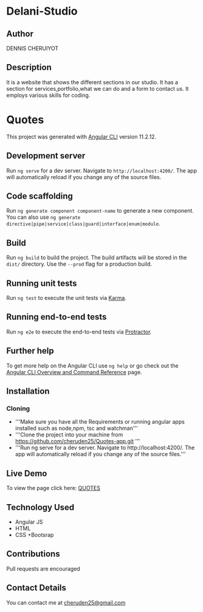 # Delani-Studio
## Author
DENNIS CHERUIYOT
## Description
It is a website that shows the different sections in our studio. It has a section for services,portfolio,what we can do and a form to contact us. It employs various skills for coding.
# Quotes

This project was generated with [Angular CLI](https://github.com/angular/angular-cli) version 11.2.12.

## Development server

Run `ng serve` for a dev server. Navigate to `http://localhost:4200/`. The app will automatically reload if you change any of the source files.

## Code scaffolding

Run `ng generate component component-name` to generate a new component. You can also use `ng generate directive|pipe|service|class|guard|interface|enum|module`.

## Build

Run `ng build` to build the project. The build artifacts will be stored in the `dist/` directory. Use the `--prod` flag for a production build.

## Running unit tests

Run `ng test` to execute the unit tests via [Karma](https://karma-runner.github.io).

## Running end-to-end tests

Run `ng e2e` to execute the end-to-end tests via [Protractor](http://www.protractortest.org/).

## Further help

To get more help on the Angular CLI use `ng help` or go check out the [Angular CLI Overview and Command Reference](https://angular.io/cli) page.


## Installation
### Cloning
+ '''Make sure you have all the Requirements or running angular apps installed such as node,npm, tsc and watchman'''
+ '''Clone the project into your machine from https://github.com/cheruden25/Quotes-app.git '''
+ '''Run ng serve for a dev server. Navigate to http://localhost:4200/. The app will automatically reload if you change any of the source files.'''


## Live Demo
To view the page click here: [QUOTES](https://cheruden.github.io/Quotes-app/)

## Technology Used
+ Angular JS
+ HTML 
+ CSS
+Bootsrap

## Contributions 
Pull requests are encouraged

## Contact Details
You can contact me at cheruden25@gmail.com